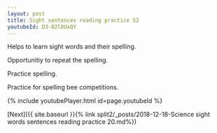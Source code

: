 ```yaml
---
layout: post
title: Sight sentences reading practice 52
youtubeId: D3-82l0UxQY
---
```

 
 
Helps to learn sight words and their spelling.

Opportunitiy to repeat the spelling. 

Practice spelling. 
 
Practice for spelling bee competitions. 
 
{% include youtubePlayer.html id=page.youtubeId %}
 
 

[Next]({{ site.baseurl }}{% link  split2/_posts/2018-12-18-Science sight words sentences reading practice 20.md%})
 
